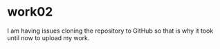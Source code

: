# work02

I am having issues cloning the repository to GitHub so that is why it took until now to upload my work.
